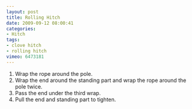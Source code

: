 ```yaml
---
layout: post
title: Rolling Hitch
date: 2009-09-12 08:00:41
categories:
- Hitch
tags:
- clove hitch
- rolling hitch
vimeo: 6473181
---
```


1. Wrap the rope around the pole.
1. Wrap the end around the standing part and wrap the rope around the pole twice.
1. Pass the end under the third wrap.
1. Pull the end and standing part to tighten.

